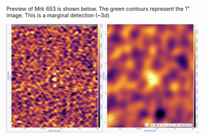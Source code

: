 Preview of Mrk 653 is shown below. The green contours represent the 1" image. This is a marginal detection (~3$\sigma$)

![Mrk653](Mrk653.png "Mrk653")

